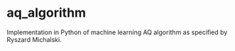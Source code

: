 # aq_algorithm
Implementation in Python of machine learning AQ algorithm as specified by Ryszard Michalski.
